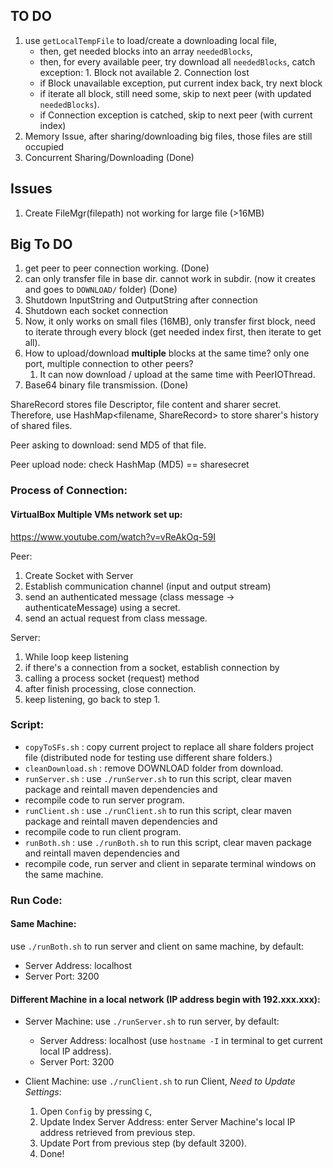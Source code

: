 ## TO DO
1. use `getLocalTempFile` to load/create a downloading local file,
   - then, get needed blocks into an array `neededBlocks`,
   - then, for every available peer, try download all `neededBlocks`, catch exception: 1. Block not available 2. Connection lost
   - if Block unavailable exception, put current index back, try next block
   - if iterate all block, still need some, skip to next peer (with updated `neededBlocks`).
   - if Connection exception is catched, skip to next peer (with current index)
2. Memory Issue, after sharing/downloading big files, those files are still occupied
3. Concurrent Sharing/Downloading (Done)

## Issues
1. Create FileMgr(filepath) not working for large file (>16MB)

## Big To DO
1. get peer to peer connection working. (Done)
2. can only transfer file in base dir. cannot work in subdir. (now it creates and goes to `DOWNLOAD/` folder) (Done)
3. Shutdown InputString and OutputString after connection
4. Shutdown each socket connection
5. Now, it only works on small files (16MB), only transfer first block, need to iterate through every block (get needed index first, then iterate to get all).
6. How to upload/download **multiple** blocks at the same time? only one port, multiple connection to other peers?
   1. It can now download / upload at the same time with PeerIOThread.
7. Base64 binary file transmission. (Done)

ShareRecord stores file Descriptor, file content and sharer secret.
Therefore, use HashMap<filename, ShareRecord> to store sharer's history of shared files.

Peer asking to download: send MD5 of that file.

Peer upload node: check HashMap (MD5) == sharesecret




### Process of Connection:

#### VirtualBox Multiple VMs network set up:
https://www.youtube.com/watch?v=vReAkOq-59I

Peer: 
1. Create Socket with Server
2. Establish communication channel (input and output stream)
3. send an authenticated message (class message -> authenticateMessage) using a secret.
4. send an actual request from class message.

Server:
1. While loop keep listening
2. if there's a connection from a socket, establish connection by
3. calling a process socket (request) method
4. after finish processing, close connection.
5. keep listening, go back to step 1.


### Script:

- `copyToSFs.sh` : copy current project to replace all share folders project file (distributed node for testing use different share folders.)
- `cleanDownload.sh` : remove DOWNLOAD folder from download.
- `runServer.sh` : use `./runServer.sh` to run this script, clear maven package and reintall maven dependencies and 
- recompile code to run server program.
- `runClient.sh` : use `./runClient.sh` to run this script, clear maven package and reintall maven dependencies and 
- recompile code to run client program.
- `runBoth.sh` : use `./runBoth.sh` to run this script, clear maven package and reintall maven dependencies and 
- recompile code, run server and client in separate terminal windows on the same machine.

### Run Code:

#### Same Machine:
use `./runBoth.sh` to run server and client on same machine, by default:
- Server Address: localhost
- Server Port: 3200

#### Different Machine in a local network (IP address begin with 192.xxx.xxx):

- Server Machine: use `./runServer.sh` to run server, by default:
  - Server Address: localhost (use `hostname -I` in terminal to get current local IP address).
  - Server Port: 3200

- Client Machine: use `./runClient.sh` to run Client, *Need to Update Settings*:
  1. Open `Config` by pressing `C`,
  2. Update Index Server Address: enter Server Machine's local IP address retrieved from previous step.
  3. Update Port from previous step (by default 3200).
  4. Done!